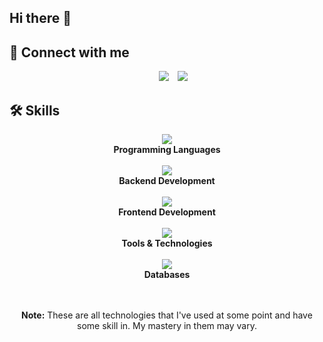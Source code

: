 ## Hi there 👋



## 🤝 Connect with me 

<p align="center">
  <div align="center"  class="icons-social" style="margin-left: 10px;">
    <a style="margin-left: 10px;"  target="_blank" href="https://www.linkedin.com/in/eduardo-rmarks/">
		  <img src="https://skillicons.dev/icons?i=linkedin"></a>
	  <a style="margin-left: 10px;" target="_blank" href="https://www.instagram.com/eduardo_rmarks/">
		  <img src="https://skillicons.dev/icons?i=instagram"></a>
  </div>
</p>

## 🛠️ Skills

<div align="center">
  <p align="center">
   <img src="https://skillicons.dev/icons?i=kotlin,java,js,ts,python,c&perline=6" />
   <br/>
   <b>Programming Languages</b>
   <br/><br/>
   <img src="https://skillicons.dev/icons?i=spring,nodejs,nginx&perline=4" />
   <br/>
   <b>Backend Development</b>
   <br/><br/>
   <img src="https://skillicons.dev/icons?i=html,css,bootstrap,react&perline=6" />
   <br/>
   <b>Frontend Development</b>
   <br/><br/>
   <img src="https://skillicons.dev/icons?i=docker,linux,bash,git,github,latex,md&perline=9" />
   <br/>
   <b>Tools & Technologies</b>
   <br/><br/>
   <img src="https://skillicons.dev/icons?i=postgres,mongodb&perline=2" />
   <br/>
   <b>Databases</b>
  </p> 
  <br/><br/>
  <b>Note:</b> These are all technologies that I've used at some point and have some skill in. My mastery in them may vary.
  </p>
</div>


<!--## 📊 My GitHub Data

<div align="center">
  <p align="center"><img src="https://github-readme-streak-stats.herokuapp.com/?user=EduardoRMarks&theme=algolia" alt="7oSkaaa" /></p>
  <p align="center">
    <img alt="Sideghost's Github Stats" src="https://github-readme-stats.vercel.app/api?username=EduardoRMarks&show_icons=true&count_private=true&theme=algolia" height="192px"/>
  &nbsp;
	  <img src="https://github-readme-stats.vercel.app/api/top-langs?username=EduardoRMarks&langs_count=10&show_icons=true&locale=en&layout=compact&theme=algolia" alt="andre-j3sus" height="192px"/>
  <br/>
  <b>Note:</b> Top languages is only a metric of the languages my public code consists of and doesn't reflect experience or skill level.
  </p>
</div>-->
